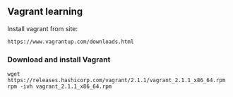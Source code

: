 ## Vagrant learning

Install vagrant from site:
```
https://www.vagrantup.com/downloads.html
```

### Download and install Vagrant
```
wget https://releases.hashicorp.com/vagrant/2.1.1/vagrant_2.1.1_x86_64.rpm
rpm -ivh vagrant_2.1.1_x86_64.rpm
```

